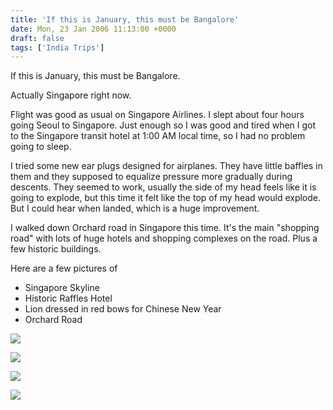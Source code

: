 ```yaml
---
title: 'If this is January, this must be Bangalore'
date: Mon, 23 Jan 2006 11:13:00 +0000
draft: false
tags: ['India Trips']
---
```


If this is January, this must be Bangalore.  
  
Actually Singapore right now.  
  
Flight was good as usual on Singapore Airlines. I slept about four hours going Seoul to Singapore. Just enough so I was good and tired when I got to the Singapore transit hotel at 1:00 AM local time, so I had no problem going to sleep.  
  
I tried some new ear plugs designed for airplanes. They have little baffles in them and they supposed to equalize pressure more gradually during descents. They seemed to work, usually the side of my head feels like it is going to explode, but this time it felt like the top of my head would explode. But I could hear when landed, which is a huge improvement.  
  
I walked down Orchard road in Singapore this time. It's the main "shopping road" with lots of huge hotels and shopping complexes on the road. Plus a few historic buildings.  
  
Here are a few pictures of  
  

*   Singapore Skyline
*   Historic Raffles Hotel
*   Lion dressed in red bows for Chinese New Year
*   Orchard Road  
    

  
[![](http://photos1.blogger.com/blogger/1382/1849/320/01-22-06_1958.jpg)](http://photos1.blogger.com/blogger/1382/1849/1600/01-22-06_1958.jpg)  
  
[![](http://photos1.blogger.com/blogger/1382/1849/320/01-22-06_2013.jpg)](http://photos1.blogger.com/blogger/1382/1849/1600/01-22-06_2013.jpg)  
  
[![](http://photos1.blogger.com/blogger/1382/1849/320/01-22-06_2152.jpg)](http://photos1.blogger.com/blogger/1382/1849/1600/01-22-06_2152.jpg)  
  
[![](http://photos1.blogger.com/blogger/1382/1849/320/01-22-06_2116.jpg)](http://photos1.blogger.com/blogger/1382/1849/1600/01-22-06_2116.jpg)